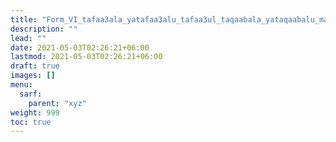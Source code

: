 ```yaml
---
title: "Form_VI_tafaa3ala_yatafaa3alu_tafaa3ul_taqaabala_yataqaabalu_mahmuz_lam"
description: ""
lead: ""
date: 2021-05-03T02:26:21+06:00
lastmod: 2021-05-03T02:26:21+06:00
draft: true
images: []
menu: 
  sarf:
    parent: "xyz"
weight: 999
toc: true
---
```



